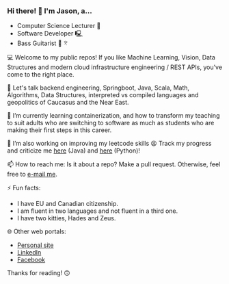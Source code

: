 ### Hi there! 👋 I'm Jason, a... 

  - Computer Science Lecturer 🏫
  - Software Developer 🖳 
  - Bass Guitarist 🎸 𝄤

💻 Welcome to my public repos! If you like Machine Learning, Vision, Data Structures and modern cloud infrastructure engineering / REST APIs, you've come to the right place.

💬 Let's talk backend engineering, Springboot, Java, Scala, Math, Algorithms, Data Structures, interpreted vs compiled languages and geopolitics of Caucasus and the Near East.

🌱 I’m currently learning containerization, and how to transform my teaching to suit adults who are switching to software as much as students who are making their first steps in this career.

🔭 I’m also working on improving my leetcode skills 😫 Track my progress and criticize me [here](https://github.com/jasonfilippou/JIP) (Java) and [here](https://github.com/jasonfilippou/JIP) (Python)!
 
📫 How to reach me: Is it about a repo? Make a pull request. Otherwise, feel free to [e-mail me](mailto:jason.filippou@gmail.com).

⚡ Fun facts: 
  - I have EU and Canadian citizenship.
  - I am fluent in two languages and not fluent in a third one. 
  - I have two kitties, Hades and Zeus.

🌐 Other web portals:

  - [Personal site](https://www.jasonfilippou.com/)
  - [LinkedIn](https://www.linkedin.com/in/jasonfilippou/)
  - [Facebook](https://www.facebook.com/jason.filippou.5)

Thanks for reading! 🙃 

<!--
**jasonfilippou/jasonfilippou** is a ✨ _special_ ✨ repository because its `README.md` (this file) appears on your GitHub profile.

Here are some ideas to get you started:

- 🔭 I’m currently working on ...
- 🌱 I’m currently learning ...
- 👯 I’m looking to collaborate on ...
- 🤔 I’m looking for help with ...
- 💬 Ask me about ...
- 📫 How to reach me: ...
- 😄 Pronouns: ...
- ⚡ Fun fact: ...
-->
